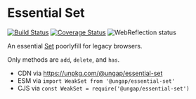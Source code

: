 # Essential Set

[![Build Status](https://travis-ci.com/ungap/essential-set.svg?branch=master)](https://travis-ci.com/ungap/essential-set) [![Coverage Status](https://coveralls.io/repos/github/ungap/essential-set/badge.svg?branch=master)](https://coveralls.io/github/ungap/essential-set?branch=master) ![WebReflection status](https://offline.report/status/webreflection.svg)

An essential [Set](https://developer.mozilla.org/en-US/docs/Web/JavaScript/Reference/Global_Objects/Set) poorlyfill for legacy browsers.

Only methods are `add`, `delete`, and `has`.

  * CDN via https://unpkg.com/@ungap/essential-set
  * ESM via `import WeakSet from '@ungap/essential-set'`
  * CJS via `const WeakSet = require('@ungap/essential-set')`
